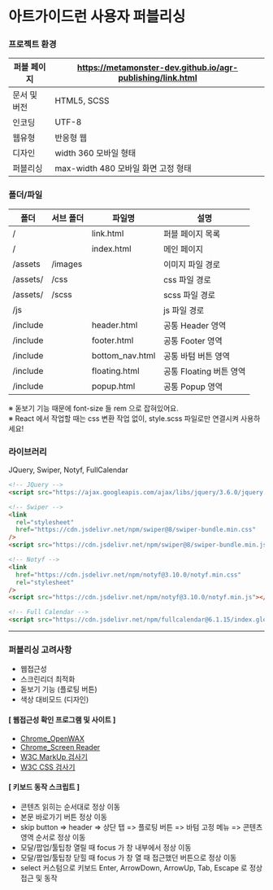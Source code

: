 # **아트가이드런 사용자 퍼블리싱**

### **프로젝트 환경**

| 퍼블 페이지  | https://metamonster-dev.github.io/agr-publishing/link.html |
| ------------ | ---------------------------------------------------------- |
| 문서 및 버전 | HTML5, SCSS                                                |
| 인코딩       | UTF-8                                                      |
| 웹유형       | 반응형 웹                                                  |
| 디자인       | width 360 모바일 형태                                      |
| 퍼블리싱     | max-width 480 모바일 화면 고정 형태                        |

### **폴더/파일**

| 폴더     | 서브 폴더 | 파일명          | 설명                    |
| -------- | --------- | --------------- | ----------------------- |
| /        |           | link.html       | 퍼블 페이지 목록        |
| /        |           | index.html      | 메인 페이지             |
| /assets  | /images   |                 | 이미지 파일 경로        |
| /assets/ | /css      |                 | css 파일 경로           |
| /assets/ | /scss     |                 | scss 파일 경로          |
| /js      |           |                 | js 파일 경로            |
| /include |           | header.html     | 공통 Header 영역        |
| /include |           | footer.html     | 공통 Footer 영역        |
| /include |           | bottom_nav.html | 공통 바텀 버튼 영역     |
| /include |           | floating.html   | 공통 Floating 버튼 영역 |
| /include |           | popup.html      | 공통 Popup 영역         |

※ 돋보기 기능 때문에 font-size 들 rem 으로 잡혀있어요. <br/>
※ React 에서 작업할 때는 css 변환 작업 없이, style.scss 파일로만 연결시켜 사용하세요!

### **라이브러리**

JQuery, Swiper, Notyf, FullCalendar

```html
<!-- JQuery -->
<script src="https://ajax.googleapis.com/ajax/libs/jquery/3.6.0/jquery.min.js"></script>

<!-- Swiper -->
<link
  rel="stylesheet"
  href="https://cdn.jsdelivr.net/npm/swiper@8/swiper-bundle.min.css"
/>
<script src="https://cdn.jsdelivr.net/npm/swiper@8/swiper-bundle.min.js"></script>

<!-- Notyf -->
<link
  href="https://cdn.jsdelivr.net/npm/notyf@3.10.0/notyf.min.css"
  rel="stylesheet"
/>
<script src="https://cdn.jsdelivr.net/npm/notyf@3.10.0/notyf.min.js"></script>

<!-- Full Calendar -->
<script src="https://cdn.jsdelivr.net/npm/fullcalendar@6.1.15/index.global.min.js"></script>
```

<hr/>

### **퍼블리싱 고려사항**

- 웹접근성
- 스크린리더 최적화
- 돋보기 기능 (플로팅 버튼)
- 색상 대비모드 (디자인)

#### **[ 웹접근성 확인 프로그램 및 사이트 ]**

- [Chrome_OpenWAX](https://chromewebstore.google.com/detail/openwax/bfahpbmaknaeohgdklfbobogpdngngoe?hl=ko)
- [Chrome_Screen Reader](https://chromewebstore.google.com/detail/screen-reader/kgejglhpjiefppelpmljglcjbhoiplfn?hl=ko)
- [W3C MarkUp 검사기](https://validator.w3.org/)
- [W3C CSS 검사기](https://jigsaw.w3.org/css-validator/)

#### **[ 키보드 동작 스크립트 ]**

- 콘텐츠 읽히는 순서대로 정상 이동
- 본문 바로가기 버튼 정상 이동
- skip button => header => 상단 탭 => 플로팅 버튼 => 바텀 고정 메뉴 => 콘텐츠 영역 순서로 정상 이동
- 모달/팝업/툴팁창 열릴 때 focus 가 창 내부에서 정상 이동
- 모달/팝업/툴팁창 닫힐 때 focus 가 창 열 때 접근했던 버튼으로 정상 이동
- select 커스텀으로 키보드 Enter, ArrowDown, ArrowUp, Tab, Escape 로 정상 접근 및 동작

```

```

